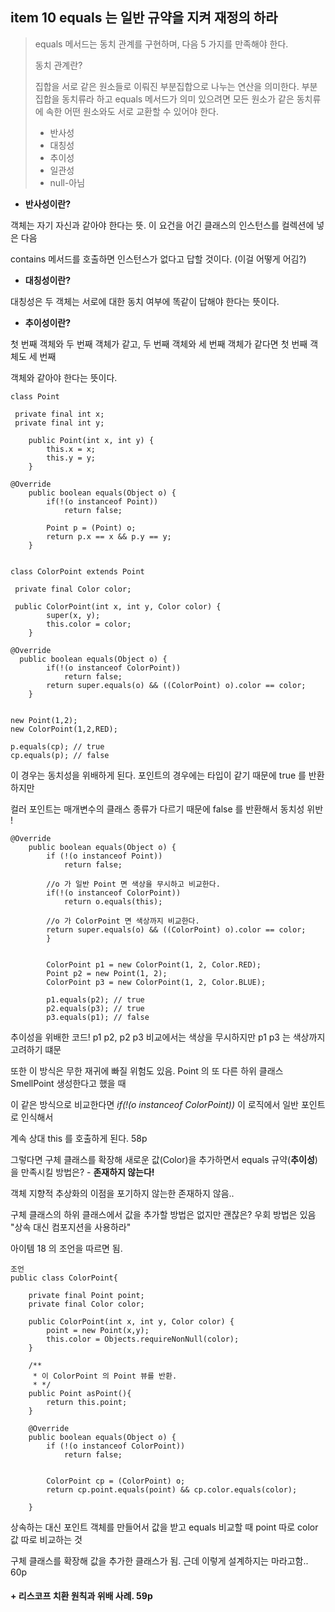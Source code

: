 ## item 10 equals 는 일반 규약을 지켜 재정의 하라

> equals 메서드는 동치 관계를 구현하며, 다음 5 가지를 만족해야 한다.
>
> 동치 관계란?
>
> 집합을 서로 같은 원소들로 이뤄진 부분집합으로 나누는 연산을 의미한다.
> 부분 집합을 동치류라 하고 equals 메서드가 의미 있으려면 모든 원소가 같은 동치류에 속한 어떤
> 원소와도 서로 교환할 수 있어야 한다.
>
>* 반사성
>* 대칭성
>* 추이성
>* 일관성
>* null-아님

* **반사성이란?**

객체는 자기 자신과 같아야 한다는 뜻. 이 요건을 어긴 클래스의 인스턴스를 컬렉션에 넣은 다음

contains 메서드를 호출하면 인스턴스가 없다고 답할 것이다. (이걸 어떻게 어김?)

* **대칭성이란?**

대칭성은 두 객체는 서로에 대한 동치 여부에 똑같이 답해야 한다는 뜻이다.

* **추이성이란?**

첫 번째 객체와 두 번째 객체가 같고, 두 번째 객체와 세 번째 객체가 같다면 첫 번째 객체도 세 번째

객체와 같아야 한다는 뜻이다.

```
class Point

 private final int x;
 private final int y;

    public Point(int x, int y) {
        this.x = x;
        this.y = y;
    }
    
@Override
    public boolean equals(Object o) {
        if(!(o instanceof Point))
            return false;

        Point p = (Point) o;
        return p.x == x && p.y == y;
    }
    
    
class ColorPoint extends Point

 private final Color color;

 public ColorPoint(int x, int y, Color color) {
        super(x, y);
        this.color = color;
    }

@Override
  public boolean equals(Object o) {
        if(!(o instanceof ColorPoint))
            return false;
        return super.equals(o) && ((ColorPoint) o).color == color;
    }


new Point(1,2);
new ColorPoint(1,2,RED);

p.equals(cp); // true
cp.equals(p); // false
```
이 경우는 동치성을 위배하게 된다. 포인트의 경우에는 타입이 같기 때문에 true 를 반환하지만

컬러 포인트는 매개변수의 클래스 종류가 다르기 때문에 false 를 반환해서 동치성 위반 !


```
@Override
    public boolean equals(Object o) {
        if (!(o instanceof Point))
            return false;

        //o 가 일반 Point 면 색상을 무시하고 비교한다.
        if(!(o instanceof ColorPoint))
            return o.equals(this);

        //o 가 ColorPoint 면 색상까지 비교한다.
        return super.equals(o) && ((ColorPoint) o).color == color;
        }
        

        ColorPoint p1 = new ColorPoint(1, 2, Color.RED);
        Point p2 = new Point(1, 2);
        ColorPoint p3 = new ColorPoint(1, 2, Color.BLUE);
        
        p1.equals(p2); // true
        p2.equals(p3); // true
        p3.equals(p1); // false
```
추이성을 위배한 코드! p1 p2, p2 p3 비교에서는 색상을 무시하지만 p1 p3 는 색상까지 고려하기 떄문

또한 이 방식은 무한 재귀에 빠질 위험도 있음. Point 의 또 다른 하위 클래스 SmellPoint 생성한다고 했을 때 

이 같은 방식으로 비교한다면 *if(!(o instanceof ColorPoint))* 이 로직에서 일반 포인트로 인식해서 

계속 상대 this 를 호출하게 된다. 58p

그렇다면 구체 클래스를 확장해 새로운 값(Color)을 추가하면서 equals 규약(**추이성**)을 만족시킬 방법은? - **존재하지 않는다!**

객체 지향적 추상화의 이점을 포기하지 않는한 존재하지 않음..

구체 클래스의 하위 클래스에서 값을 추가할 방법은 없지만 괜찮은? 우회 방법은 있음 "상속 대신 컴포지션을 사용하라"

아이템 18 의 조언을 따르면 됨.
```
조언
public class ColorPoint{

    private final Point point;
    private final Color color;

    public ColorPoint(int x, int y, Color color) {
        point = new Point(x,y);
        this.color = Objects.requireNonNull(color);
    }

    /**
     * 이 ColorPoint 의 Point 뷰를 반환.
     * */
    public Point asPoint(){
        return this.point;
    }

    @Override
    public boolean equals(Object o) {
        if (!(o instanceof ColorPoint))
            return false;


        ColorPoint cp = (ColorPoint) o;
        return cp.point.equals(point) && cp.color.equals(color);

    }
```
상속하는 대신 포인트 객체를 만들어서 값을 받고 equals 비교할 때 point 따로 color 값 따로 비교하는 것

구체 클래스를 확장해 값을 추가한 클래스가 됨. 근데 이렇게 설계하지는 마라고함.. 60p


#### + 리스코프 치환 원칙과 위배 사례. 59p
```





